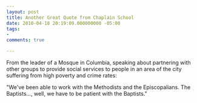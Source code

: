 ```yaml
---
layout: post
title: Another Great Quote from Chaplain School
date: 2010-04-18 20:19:09.000000000 -05:00
tags:
- 
comments: true

---
```

<p>From the leader of a Mosque in Columbia, speaking about partnering with other groups to provide social services to people in an area of the city suffering from high poverty and crime rates:</p>
<p>"We've been able to work with the Methodists and the Episcopalians. The Baptists&hellip;, well, we have to be patient with the Baptists."</p>
